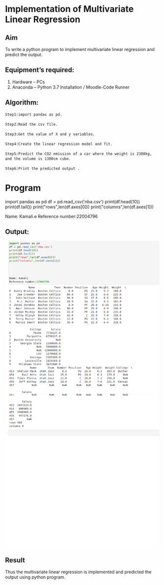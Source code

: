 # Implementation of Multivariate Linear Regression
## Aim
To write a python program to implement multivariate linear regression and predict the output.
## Equipment’s required:
1.	Hardware – PCs
2.	Anaconda – Python 3.7 Installation / Moodle-Code Runner
## Algorithm:

```
Step1:import pandas as pd.

Step2:Read the csv file.

Step3:Get the value of X and y variables.

Step4:Create the linear regression model and fit.

Step5:Predict the CO2 emission of a car where the weight is 2300kg, and the volume is 1300cm cube.

Step6:Print the predicted output .
```


# Program
import pandas as pd
df = pd.read_csv('nba.csv')
print(df.head(10))
print(df.tail())
print("rows",len(df.axes[0]))
print("columns",len(df.axes[1]))




Name: Kamali.e
Reference number:22004796

## Output:
![](./q1.png)
![](./q2.png)


## Result
Thus the multivariate linear regression is implemented and predicted the output using python program.